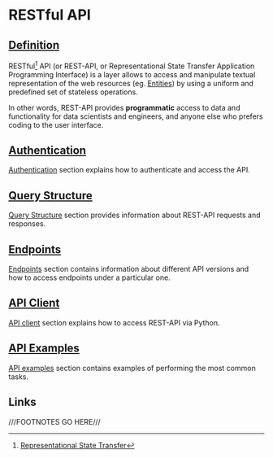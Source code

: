 # RESTful API

## [Definition]()

RESTful[^1] API (or REST-API, or Representational State Transfer Application Programming Interface) is a layer allows to access and manipulate textual representation of the web resources (eg. [Entities](../entities-general/overview.md)) by using a uniform and predefined set of stateless operations. 

In other words, REST-API provides **programmatic** access to data and functionality for data scientists and engineers, and anyone else who prefers coding to the user interface.

## [Authentication](authentication.md)

[Authentication](authentication.md) section explains how to authenticate and access the API.

## [Query Structure](query-structure.md)

[Query Structure](query-structure.md) section provides information about REST-API requests and responses.

## [Endpoints](endpoints.md)

[Endpoints](endpoints.md) section contains information about different API versions and how to access endpoints under a particular one.

## [API Client](api-client.md)

[API client](api-client.md) section explains how to access REST-API via Python.

## [API Examples](api-examples.md)

[API examples](api-examples.md) section contains examples of performing the most common tasks.

## Links

[^1]: [Representational State Transfer](https://en.wikipedia.org/wiki/Representational_state_transfer)

///FOOTNOTES GO HERE///
